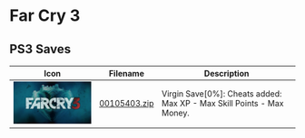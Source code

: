 # Far Cry 3

## PS3 Saves

| Icon | Filename | Description |
|------|----------|-------------|
| ![Far Cry 3](ICON0.PNG) | [00105403.zip](00105403.zip) | Virgin Save[0%]: Cheats added: Max XP - Max Skill Points - Max Money. |
